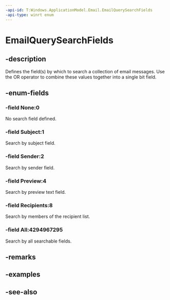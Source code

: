 ```yaml
---
-api-id: T:Windows.ApplicationModel.Email.EmailQuerySearchFields
-api-type: winrt enum
---
```


<!-- Enumeration syntax
public enum Windows.ApplicationModel.Email.EmailQuerySearchFields : uint
-->

# EmailQuerySearchFields

## -description
Defines the field(s) by which to search a collection of email messages. Use the OR operator to combine these values together into a single bit field.

## -enum-fields
### -field None:0
No search field defined.

### -field Subject:1
Search by subject field.

### -field Sender:2
Search by sender field.

### -field Preview:4
Search by preview text field.

### -field Recipients:8
Search by members of the recipient list.

### -field All:4294967295
Search by all searchable fields.


## -remarks

## -examples

## -see-also
